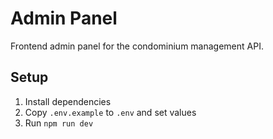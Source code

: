 # Admin Panel

Frontend admin panel for the condominium management API.

## Setup

1. Install dependencies
2. Copy `.env.example` to `.env` and set values
3. Run `npm run dev`
